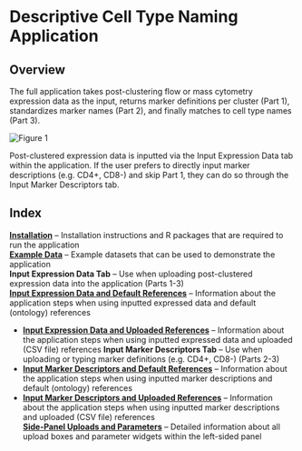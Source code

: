 # **Descriptive Cell Type Naming Application**

## Overview
The full application takes post-clustering flow or mass cytometry expression data as the input, returns marker definitions per cluster (Part 1), standardizes marker names (Part 2), and finally matches to cell type names (Part 3). 

![Figure 1](https://github.com/user-attachments/assets/fd6ec134-f358-43cd-b891-cce9790c5bf2)

Post-clustered expression data is inputted via the Input Expression Data tab within the application. If the user prefers to directly input marker descriptions (e.g. CD4+, CD8-) and skip Part 1, they can do so through the Input Marker Descriptors tab.



  
## Index
**[Installation](GOOGLE.COM)** – Installation instructions and R packages that are required to run the application  
**[Example Data]()** – Example datasets that can be used to demonstrate the application   
**Input Expression Data Tab** – Use when uploading post-clustered expression data into the application (Parts 1-3)  
 **[Input Expression Data and Default References]()** – Information about the application steps when using inputted expressed data and default (ontology) references
*	**[Input Expression Data and Uploaded References]()** – Information about the application steps when using inputted expressed data and uploaded (CSV file) references
**Input Marker Descriptors Tab** – Use when uploading or typing marker definitions (e.g. CD4+, CD8-) (Parts 2-3)  
*	**[Input Marker Descriptors and Default References]()** – Information about the application steps when using inputted marker descriptions and default (ontology) references  
*	**[Input Marker Descriptors and Uploaded References]()** – Information about the application steps when using inputted marker descriptions and uploaded (CSV file) references  
**[Side-Panel Uploads and Parameters]()** – Detailed information about all upload boxes and parameter widgets within the left-sided panel  
